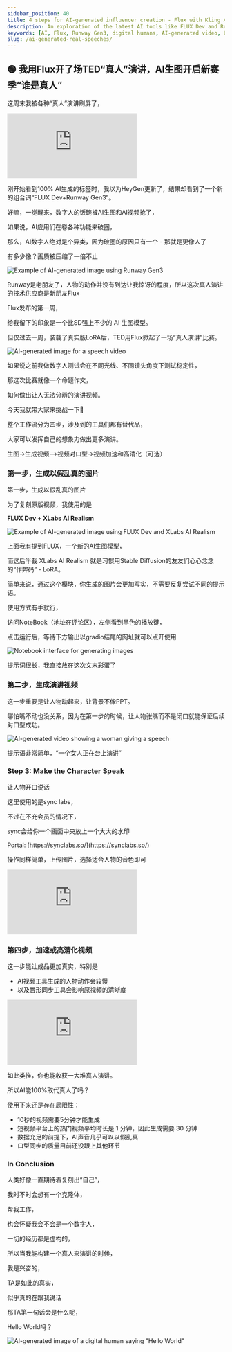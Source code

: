 ```yaml
---
sidebar_position: 40
title: 4 steps for AI-generated influencer creation - Flux with Kling AI
description: An exploration of the latest AI tools like FLUX Dev and Runway Gen3 that are making AI-generated videos indistinguishable from real-life speeches.
keywords: [AI, Flux, Runway Gen3, digital humans, AI-generated video, LoRA, Stable Diffusion]
slug: /ai-generated-real-speeches/
---
```


## 🟢 我用Flux开了场TED“真人”演讲，AI生图开启新赛季“谁是真人”

这周末我被各种“真人”演讲刷屏了，

<iframe src="https://player.bilibili.com/player.html?isOutside=true&aid=112975977450935&bvid=BV1pApoemEmr&cid=500001652417609&p=1&high_quality=1&autoplay=0"  style={{width: "100%", height: "500px"}} scrolling="no" border="0" frameborder="no" framespacing="0" allowFullScreen={true}></iframe>

刚开始看到100% AI生成的标签时，我以为HeyGen更新了，结果却看到了一个新的组合词“FLUX Dev+Runway Gen3”。

好嘛，一觉醒来，数字人的饭碗被AI生图和AI视频抢了，

如果说，AI应用们在卷各种功能来破圈，

那么，AI数字人绝对是个异类，因为破圈的原因只有一个 - 那就是更像人了

有多少像？画质被压缩了一倍不止

![Example of AI-generated image using Runway Gen3](https://cdn.jsdelivr.net/gh/donttal/imgbed/img/640-20240817154305325.gif)

Runway是老朋友了，人物的动作并没有到达让我惊讶的程度，所以这次真人演讲的技术供应商是新朋友Flux

Flux发布的第一周，

给我留下的印象是一个比SD强上不少的 AI 生图模型。

但仅过去一周，装载了真实版LoRA后，TED用Flux掀起了一场“真人演讲”比赛。

![AI-generated image for a speech video](https://cdn.jsdelivr.net/gh/donttal/imgbed/img/640.gif)

如果说之前我做数字人测试会在不同光线、不同镜头角度下测试稳定性，

那这次比赛就像一个命题作文，

如何做出让人无法分辨的演讲视频。

今天我就带大家来挑战一下💪

整个工作流分为四步，涉及到的工具们都有替代品，

大家可以发挥自己的想象力做出更多演讲。

生图->生成视频—>视频对口型->视频加速和高清化（可选）

### 第一步，生成以假乱真的图片

第一步，生成以假乱真的图片

为了复刻原版视频，我使用的是

**FLUX Dev + XLabs AI Realism**

![Example of AI-generated image using FLUX Dev and XLabs AI Realism](https://cdn.jsdelivr.net/gh/donttal/imgbed/img/640-20240817144948562.jpeg)

上面我有提到FLUX，一个新的AI生图模型，

而这后半截 XLabs AI Realism 就是习惯用Stable Diffusion的友友们心心念念的“作弊码” - LoRA。

简单来说，通过这个模块，你生成的图片会更加写实，不需要反复尝试不同的提示语。

使用方式有手就行，

访问NoteBook（地址在评论区），左侧看到黑色的播放键，

点击运行后，等待下方输出以gradio结尾的网址就可以点开使用

![Notebook interface for generating images](https://cdn.jsdelivr.net/gh/donttal/imgbed/img/640-20240817145013736.png)

提示词很长，我直接放在这次文末彩蛋了

### 第二步，生成演讲视频

这一步重要是让人物动起来，让背景不像PPT。

哪怕嘴不动也没关系，因为在第一步的时候，让人物张嘴而不是闭口就能保证后续对口型成功。

![AI-generated video showing a woman giving a speech](https://cdn.jsdelivr.net/gh/donttal/imgbed/img/640-20240817145027436.gif)

提示语非常简单，“一个女人正在台上演讲”

### Step 3: Make the Character Speak

让人物开口说话

这里使用的是sync labs，

不过在不充会员的情况下，

sync会给你一个画面中央放上一个大大的水印

Portal: [https://synclabs.so/](https://synclabs.so/)

操作同样简单，上传图片，选择适合人物的音色即可

<iframe src="https://player.bilibili.com/player.html?isOutside=true&aid=112975994161777&bvid=BV1cMpoe5EYd&cid=500001652419299&p=1&high_quality=1&autoplay=0"  style={{width: "100%", height: "500px"}} scrolling="no" border="0" frameborder="no" framespacing="0" allowFullScreen={true}></iframe>

### 第四步，加速或高清化视频

这一步能让成品更加真实，特别是

- AI视频工具生成的人物动作会较慢
- 以及唇形同步工具会影响原视频的清晰度

<iframe src="https://player.bilibili.com/player.html?isOutside=true&aid=112975994292302&bvid=BV1rMpoe5EHi&cid=500001652419454&p=1&high_quality=1&autoplay=0"  style={{width: "100%", height: "500px"}} scrolling="no" border="0" frameborder="no" framespacing="0" allowFullScreen={true}></iframe>

如此类推，你也能收获一大堆真人演讲。

所以AI能100%取代真人了吗？

使用下来还是存在局限性：

- 10秒的视频需要5分钟才能生成
- 短视频平台上的热门视频平均时长是 1 分钟，因此生成需要 30 分钟
- 数据充足的前提下，AI声音几乎可以以假乱真
- 口型同步的质量目前还没跟上其他环节

### In Conclusion

人类好像一直期待着复刻出“自己”，

我时不时会想有一个克隆体，

帮我工作，

也会怀疑我会不会是一个数字人，

一切的经历都是虚构的，

所以当我能构建一个真人来演讲的时候，

我是兴奋的，

TA是如此的真实，

似乎真的在跟我说话

那TA第一句话会是什么呢，

Hello World吗？

![AI-generated image of a digital human saying "Hello World"](https://cdn.jsdelivr.net/gh/donttal/imgbed/img/640-20240817145053131.gif)
